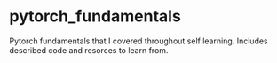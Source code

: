 # pytorch_fundamentals

Pytorch fundamentals that I covered throughout self learning. Includes described code and resorces to learn from.
